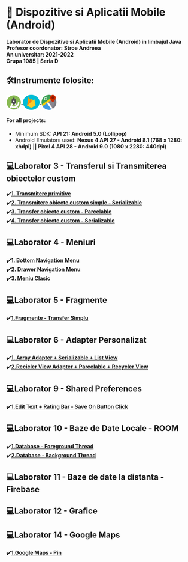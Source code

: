 # 💛 Dispozitive si Aplicatii Mobile (Android)
**Laborator de Dispozitive si Aplicatii Mobile (Android) in limbajul Java**</br>
**Profesor coordonator: Stroe Andreea**</br>
**An universitar: 2021-2022**</br>
**Grupa 1085 | Seria D**</br>


## 🛠️Instrumente folosite:
<a href = "https://developer.android.com/studio">
    <img src = "https://github.com/Adriana-Giol/Adriana-Giol/blob/main/Logo/android.png" alt="Android SDK" width = "auto" height="40px" align="center" title="Android Studio" />
</a>

<a href = "https://firebase.google.com/">
    <img src = "https://github.com/Adriana-Giol/Adriana-Giol/blob/main/Logo/firebase2.png" alt="Firebase Realtime Database" width = "auto" height="40px" align="center" title="Firebase Realtime Database" />
</a>

<a href = "https://developers.google.com/maps">
    <img src = "https://github.com/Adriana-Giol/Adriana-Giol/blob/main/Logo/googleMaps.png" alt="Google Maps" width = "auto" height="40px" align="center" title="Google Maps" />
</a>


#### For all projects:
- Minimum SDK: **API 21: Android 5.0 (Lollipop)**
- Android Emulators used: **Nexus 4 API 27 - Android 8.1 (768 x 1280: xhdpi) || Pixel 4 API 28 - Android 9.0 (1080 x 2280: 440dpi)**

## 💻Laborator 3 - Transferul si Transmiterea obiectelor custom
✔️[**1. Transmitere primitive**]() </br>
✔️[**2. Transmitere obiecte custom simple - Serializable**]() </br>
✔️[**3. Transfer obiecte custom - Parcelable**]() </br>
✔️[**4. Transfer obiecte custom - Serializable**]() </br>

## 💻Laborator 4 - Meniuri
✔️[**1. Bottom Navigation Menu**]() </br>
✔️[**2. Drawer Navigation Menu**]() </br>
✔️[**3. Meniu Clasic**]() </br>

## 💻Laborator 5 - Fragmente
✔️[**1.Fragmente - Transfer Simplu**]() </br>

## 💻Laborator 6 - Adapter Personalizat
✔️[**1. Array Adapter + Serializable + List View**]() </br>
✔️[**2.Recicler View Adapter + Parcelable + Recycler View**]() </br>

## 💻Laborator 9 - Shared Preferences
✔️[**1.Edit Text + Rating Bar - Save On Button Click**]()</br>

## 💻Laborator 10 - Baze de Date Locale - ROOM
✔️[**1.Database - Foreground Thread**]()</br>
✔️[**2.Database - Background Thread**]()</br>

## 💻Laborator 11 - Baze de date la distanta - Firebase

## 💻Laborator 12 - Grafice

## 💻Laborator 14 - Google Maps
✔️[**1.Google Maps - Pin**]()</br>
